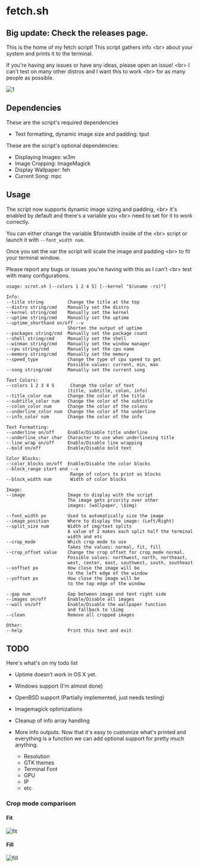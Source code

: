 # fetch.sh

## Big update: Check the releases page.

This is the home of my fetch script! This script gathers info <br\>
about your system and prints it to the terminal.

If you're having any issues or have any ideas, please open an issue! <br\>
I can't test on many other distros and I want this to work <br\>
for as many people as possible.

![1](https://sr.ht/Jd8Y.png)


<!-- {{{ -->


## Dependencies

These are the script's required dependencies

-  Text formatting, dynamic image size and padding: tput

These are the script's optional dependencies:

-  Displaying Images: w3m
-  Image Cropping: ImageMagick
-  Display Wallpaper: feh
-  Current Song: mpc


<!-- }}} -->


<!-- {{{ -->


## Usage

The script now supports dynamic image sizing and padding,
<br\> it's enabled by default and there's a variable you
<br\> need to set for it to work correctly.

You can either change the variable $fontwidth inside of the
<br\> script or launch it with ```--font_width num```.

Once you set the var the script will scale the image and padding
<br\> to fit your terminal window.

Please report any bugs or issues you're having with this as I can't
<br\> test with many configurations.


```
usage: scrot.sh [--colors 1 2 4 5] [--kernel "$(uname -rs)"]

Info:
--title string         Change the title at the top
--distro string/cmd    Manually set the distro
--kernel string/cmd    Manually set the kernel
--uptime string/cmd    Manually set the uptime
--uptime_shorthand on/off --v
                       Shorten the output of uptime
--packages string/cmd  Manually set the package count
--shell string/cmd     Manually set the shell
--winman string/cmd    Manually set the window manager
--cpu string/cmd       Manually set the cpu name
--memory string/cmd    Manually set the memory
--speed_type           Change the type of cpu speed to get
                       Possible values: current, min, max
--song string/cmd      Manually set the current song

Text Colors:
--colors 1 2 3 4 5      Change the color of text
                       (title, subtitle, colon, info)
--title_color num      Change the color of the title
--subtitle_color num   Change the color of the subtitle
--colon_color num      Change the color of the colons
--underline_color num  Change the color of the underline
--info_color num       Change the color of the info

Text Formatting:
--underline on/off     Enable/Disable title underline
--underline_char char  Character to use when underlineing title
--line_wrap on/off     Enable/Disable line wrapping
--bold on/off          Enable/Disable bold text

Color Blocks:
--color_blocks on/off  Enable/Disable the color blocks
--block_range start end --v
                        Range of colors to print as blocks
--block_width num       Width of color blocks

Image:
--image                Image to display with the script
                       The image gets priority over other
                       images: (wallpaper, \$img)

--font_width px        Used to automatically size the image
--image_position       Where to display the image: (Left/Right)
--split_size num       Width of img/text splits
                       A value of 2 makes each split half the terminal
                       width and etc
--crop_mode            Which crop mode to use
                       Takes the values: normal, fit, fill
--crop_offset value    Change the crop offset for crop_mode normal.
                       Possible values: northwest, north, northeast,
                       west, center, east, southwest, south, southeast
--xoffset px           How close the image will be
                       to the left edge of the window
--yoffset px           How close the image will be
                       to the top edge of the window

--gap num              Gap between image and text right side
--images on/off        Enable/Disable all images
--wall on/off          Enable/Disable the wallpaper function
                       and fallback to \$img
--clean                Remove all cropped images

Other:
--help                 Print this text and exit
```


<!-- }}} -->


<!-- {{{ -->


## TODO

Here's what's on my todo list

- Uptime doesn't work in OS X yet.

- Windows support (I'm almost done)

- OpenBSD support (Partially implemented, just needs testing)

- Imagemagick optimizations

- Cleanup of info array handling

- More info outputs. Now that it's easy to customize what's printed and
  everything is a function we can add optional support for pretty much anything.

    - Resolution
    - GTK themes
    - Terminal Font
    - GPU
    - IP
    - etc

<!-- }}} -->


### Crop mode comparison

#### Fit
![fit](https://imgur.com/MI0UtSV.png)

#### Fill
![fill](https://imgur.com/LvxYwki.png)
